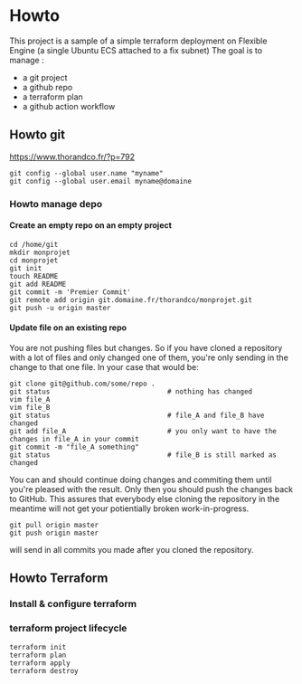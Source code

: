 # Howto
This project is a sample of a simple terraform deployment on Flexible Engine (a single Ubuntu ECS attached to a fix subnet)
The goal is to manage :
- a git project 
- a github repo
- a terraform plan
- a github action workflow

## Howto git
https://www.thorandco.fr/?p=792

    git config --global user.name "myname"
    git config --global user.email myname@domaine

### Howto manage depo
#### Create an empty repo on an empty project

    cd /home/git
    mkdir monprojet
    cd monprojet
    git init
    touch README
    git add README
    git commit -m 'Premier Commit'
    git remote add origin git.domaine.fr/thorandco/monprojet.git
    git push -u origin master

#### Update file on an existing repo
You are not pushing files but changes. So if you have cloned a repository with a lot of files and only changed one of them, you're only sending in the change to that one file. In your case that would be:

    git clone git@github.com/some/repo .
    git status                             # nothing has changed
    vim file_A
    vim file_B
    git status                             # file_A and file_B have changed
    git add file_A                         # you only want to have the changes in file_A in your commit
    git commit -m "file_A something"
    git status                             # file_B is still marked as changed

You can and should continue doing changes and commiting them until you're pleased with the result. Only then you should push the changes back to GitHub. This assures that everybody else cloning the repository in the meantime will not get your potientially broken work-in-progress.

    git pull origin master
    git push origin master

will send in all commits you made after you cloned the repository.

## Howto Terraform
### Install & configure terraform
### terraform project lifecycle
    terraform init
    terraform plan
    terraform apply
    terraform destroy


